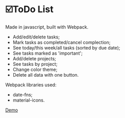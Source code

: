 # :ballot_box_with_check:ToDo List 
Made in javascript, built with Webpack.

- Add/edit/delete tasks;
- Mark tasks as completed/cancel complection;
- See today/this week/all tasks (sorted by due date);
- See tasks marked as 'important';
- Add/delete projects;
- See tasks by project;
- Change color theme;
- Delete all data with one button.

Webpack libraries used: 
- date-fns;
- material-icons.

[Demo](https://epic-mayer-120f29.netlify.app/)
